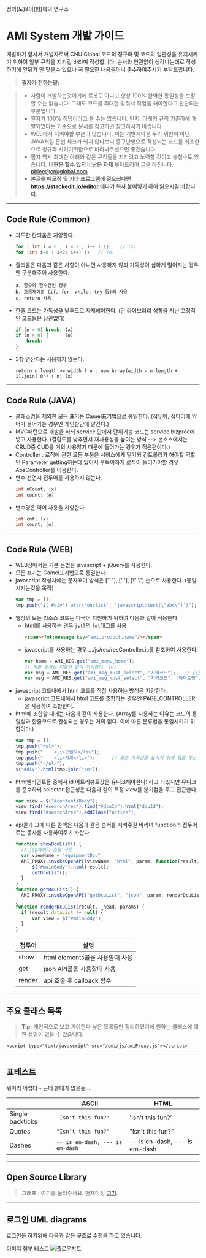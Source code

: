 정의(도)&amp;이(평)복의 연구소

AMI System 개발 가이드
===================
개발하기 앞서서 개발자로써 CNU Global 코드의 정규화 및 코드의 일관성을 유지시키기 위하여 일부 규칙을 지키길 바라며 작성합니다.
순서와 연관없이 생각나는데로 작성하기에 앞뒤가 안 맞을수 있으나 꼭 필요한 내용들이니 준수하여주시기 부탁드립니다.

> **필자가 전하는말:**

> - 사람이 개발하는것이기에 로봇도 아니고 항상 100% 완벽한 통일성을 보장할 수는 없습니다. 그래도 코드를 최대한 맞춰서 작업을 해야한다고 판단되는 부분입니다.
> - 필자가 100% 정답이라고 볼 수는 없습니다. 단지, 아래의 규칙 기준하에 개발되었다는 기준으로 문서를 참고하면 참고하시기 바랍니다.
> - WEB에서 지켜야할 부분이 많습니다. 이는 개발제약을 두기 위함이 아닌 JAVA처럼 문법 체크가 되지 않다보니 중구난방으로 작성되는 코드를 최소한으로 정규화 시키기위함으로 바라봐주셨으면 좋겠습니다.
> - 필자 역시 최대한 아래와 같은 규칙들을 지키려고 노력할 것이고 놓칠수도 있습니다. **비판은 할수 있되 비난은 자제** 부탁드리며 글을 마칩니다.   pblee@cnuglobal.com
> - **본글을 메모장 및 기타 프로그램에 열으셨다면 https://stackedit.io/editor 에다가 복사 붙여넣기 하여 읽으시길 바랍니다.**
---

## Code Rule (Common)
- 과도한 칸띄움은 지양한다.
  ```java
  for ( int i = 0 ; i < 2 ; i++ ) {}	// (x)
  for (int i=0 ; i<2; i++) {}	// (o)
  ```
- 줄띄움은 다음과 같은 사항이 아니면 사용하지 않되 가독성이 심하게 떨어지는 경우엔 구분해주어 사용한다.
  ```
  a. 함수와 함수간인 경우
  b. 흐름제어문 (if, for, while, try 등)의 사용
  c. return 사용
  ```
- 한줄 코드는 가독성을 낮추므로 자제해야한다. (단 라이브러리 성향을 지닌 고정적인 코드들은 상관없다)
  ```javascript
  if (n > 0) break; (x)
  if (n > 0) {      (o)
      break;	  
  }
  ```
- 3항 연산자는 사용하지 않는다.
  ```
  return n.length >= width ? n : new Array(width - n.length + 1).join('0') + n; (x)
  ```

---

## Code Rule (JAVA)
- 클래스명을 제외한 모든 표기는 Camel표기법으로 통일한다. (접두어, 접미어에 약어가 들어가는 경우엔 개인판단에 맡긴다.)
- MVC패턴으로 개발을 하되 service 단에서 단위기능 코드는 service.bizproc에 넣고 사용한다. (결합도를 낮추면서 재사용성을 높이는 방식 --> 본소스에서는 CRUD중 CUD를 거의 사용않기 때문에 들어가는 경우가 적은편이다.)
- Controller : 로직에 관한 모든 부분은 서비스에게 맡기되 컨트롤러가 해야할 역할인 Parameter getting하는데 있어서 부득이하게 로직이 들어가야할 경우 AbsController를 이용한다.
- 변수 선언시 접두어를 사용하지 않는다.
  ```java
  int nCount; (x)
  int count; (o)
  ```
- 변수명은 약어 사용을 지양한다.
  ```java
  int cnt; (x)
  int count; (o)
  ```

---


## Code Rule (WEB)
- WEB상에서는 기본 문법은 javascript + jQuery를 사용한다.
- 모든 표기는 Camel표기법으로 통일한다.
- javascript 작성시에는 문자표기 방식은 [" "], [' '], [\\" \\"] 순으로 사용한다. (통일시키는것을 목적)
  ```javascript
  var tmp = [];
  tmp.push("$('#div').attr('onclick', 'javascript:test(\"abc\")')");
  ```
- 웹상의 모든 리소스 코드는 다국어 지원하기 위하여 다음과 같이 적용한다.
  - html를 사용하는 경우 `jstl`의 `fmt`태그를 사용
    ```html
    <span><fmt:message key="ami.product.name"/></span>
    ```
  - javascript를 사용하는 경우 .../js/res/resController.js를 참조하여 사용한다.
    ```javascript
    var home = AMI_RES.get("ami_menu_home");
    // 치환 문자는 다음과 같이 처리한다. {n}
    var msg = AMI_RES.get("ami_msg_must_select", "지역코드");	// {1}는(은) 반드시 선택해주세요.
    var msg = AMI_RES.get("ami_msg_must_select", "지역코드", "아파트명", ...);	// {1}는(은) 반드시 선택해주세요. {2}도 채워주세요! n개 만큼 치환가능합니다.
    ```
- javascript 코드내에서 html 코드를 직접 사용하는 방식은 지양한다.
  - javascript 코드내에서 html 코드를 조합하는 경우엔 PAGE_CONTROLLER을 사용하여 조합한다.
- html에 조합할 때에는 다음과 같이 사용한다. (Array를 사용하는 이유는 코드의 통일성과 한줄코드로 완성되는 경우는 거의 없다. 이에 따른 분류법을 통일시키기 위함이다.)
  ```javascript
  var tmp = [];
  tmp.push("<ul>");
  tmp.push("	<li>오렌지</li>");	
  tmp.push("	<li>사과</li>");		// 코드 가독성을 높이기 위해 탭을 두는 여백의 미도 괜찮다.
  tmp.push("</ul>");
  $("#div").html(tmp.join("\n"));
  ```
- html엘리먼트들 중에서 id 어트리뷰트값은 유니크해야한다! 라고 되있지만 유니크를 준수하되 selector 접근성은 다음과 같이 특정 view를 분기점을 두고 접근한다.
  ```javascript
  var view = $("#contentsBody");
  view.find("#searchArea").find("#dcuId").html("dcuId");
  view.find("#searchArea").addClass("active");
  ```
- api콜과 그에 따른 콜백은 다음과 같은 순서를 지켜주길 바라며 function의 접두어로는 동사를 사용하여주기 바란다.
  ```javascript
  function showDcuList() {
	// jsp페이지 호출 구문
	var viewName = "equipmentDcu"
	AMI_PROXY.invokeOpenAPI(viewName, "html", param, function(result, _params) {
		$("#mainBody").html(result);
		getDcuList();
	}
  }
  function getDcuList() {
	AMI_PROXY.invokeOpenAPI("getDcuList", "json", param, renderDcuList);
  }
  function renderDcuList(result, _head, params) {
	if (result.dataList != null) {
		var view = $("#mainBody");
	}
  }
  ```
  |접두어              |설명                          |
  |----------------|-------------------------------|
  |show|html elements콜을 사용할때 사용|
  |get|json API콜을 사용할때 사용|
  |render|api 호출 후 callback 함수|

---


## 주요 클래스 목록


> **Tip:** 개인적으로 보고 가야한다 싶은 목록들만 정리하였기에 원하는 클래스에 대한 설명이 없을 수 있습니다.

  ```
  <script type="text/javascript" src="/ami/js/amiProxy.js"></script>
  ```


---


## 표테스트

뭐이리 어렵댜 - 근데 쓸대가 없을듯....

|                |ASCII                          |HTML                         |
|----------------|-------------------------------|-----------------------------|
|Single backticks|`'Isn't this fun?'`            |'Isn't this fun?'            |
|Quotes          |`"Isn't this fun?"`            |"Isn't this fun?"            |
|Dashes          |`-- is en-dash, --- is em-dash`|-- is en-dash, --- is em-dash|


---


## Open Source Library
> 그래프 : 여기를 눌러주세요. 현재미정 [여기](http://www.naver.com).


---


## 로그인 UML diagrams
로그인을 하기위해 다음과 같은 구조로 수행을 하고 있습니다.

이미지 첨부 테스트
![플로우챠트](https://user-images.githubusercontent.com/20449373/62184325-85a38d80-b398-11e9-843f-a4faa08fdb89.PNG)

